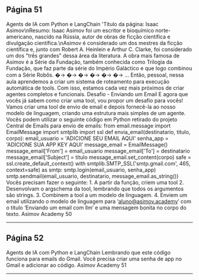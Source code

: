 ## Página 51

Agents de IA com Python e LangChain
'Título da página: Isaac Asimov\nResumo: Isaac Asimov foi um escritor e bioquímico
norte-americano, nascido na Rússia, autor de obras de ficção científica e divulgação
científica.\nAsimov é considerado um dos mestres da ficção científica e, junto com Robert
A. Heinlein e Arthur C. Clarke, foi considerado um dos "três grandes" dessa área da
literatura. A obra mais famosa de Asimov é a Série da Fundação, também conhecida como
Trilogia da Fundação, que faz parte da série do Império Galáctico e que logo combinou com
a Série Robôs.
�→
�→
�→
�→
�→
�→
...
Então, pessoal, nessa aula aprendemos a criar um sistema de roteamento para execução automática
de tools. Com isso, estamos cada vez mais próximos de criar agentes completos e funcionais.
Desafio - Enviando um Email
E agora que vocês já sabem como criar uma tool, vou propor um desafio para vocês!
Vamos criar uma tool de envio de email e depois fornecê-la ao nosso modelo de linguagem, criando
uma estrutura mais simples de um agente.
Vocês podem utilizar o seguinte código em Python retirado do projeto Central de Emails para envio de
emails:
from email.message import EmailMessage
import smtplib
import ssl
def envia_email(destinatario, titulo, corpo):
email_usuario = 'ADICIONE SEU EMAIL AQUI'
senha_app = 'ADICIONE SUA APP KEY AQUI'
message_email = EmailMessage()
message_email['From'] = email_usuario
message_email['To'] = destinatario
message_email['Subject'] = titulo
message_email.set_content(corpo)
safe = ssl.create_default_context()
with smtplib.SMTP_SSL('smtp.gmail.com', 465, context=safe) as smtp:
smtp.login(email_usuario, senha_app)
smtp.sendmail(email_usuario, destinatario, message_email.as_string())
Vocês precisam fazer o seguinte: 1. A partir da função, criem uma tool 2. Desenvolvam o argschema da
tool, lembrando que todos os argumentos são strings. 3. Combinem a tool a um modelo de linguagem.
4. Enviem um email utilizando o modelo de linguagem para ‘aluno@asimov.academy’ com o título
‘Enviando um email com llm’ e uma mensagem bonita no corpo do texto.
Asimov Academy
50


---
## Página 52

Agents de IA com Python e LangChain
Lembrando que este código funciona para emails do Gmail. Você precisa criar uma senha de app no
Gmail e adicionar ao código.
Asimov Academy
51


---